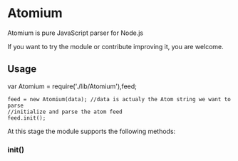 # Atomium 

Atomium is pure JavaScript parser for Node.js

If you want to try the module or contribute improving it, you are welcome.

## Usage

var Atomium = require('./lib/Atomium'),feed;

    feed = new Atomium(data); //data is actualy the Atom string we want to parse
    //initialize and parse the atom feed 
    feed.init();

At this stage the module supports the following methods:

### init()
